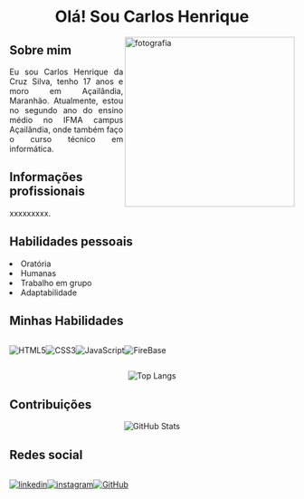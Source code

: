 <div>
    <h1 align="center">Olá! Sou Carlos Henrique</h1>
    <img src="https://i.imgur.com/XXBAfme.jpg" alt="fotografia" min-width="300px" max-width="300px" width="300px" align="right">
</div>


<h2>Sobre mim</h2> 
<p align="justify">Eu sou Carlos Henrique da Cruz Silva, tenho 17 anos e moro em Açailândia, Maranhão. Atualmente, estou no segundo ano do ensino médio no IFMA campus Açailândia, onde também faço o curso técnico em informática.</p>

<h2>Informações profissionais</h2>
<p align="justify">xxxxxxxxx.</p>

<h2>Habilidades pessoais</h2>
<p align="justify">
<li> Oratória
<li> Humanas
<li> Trabalho em grupo
<li> Adaptabilidade
</p>

<h2>Minhas Habilidades</h2>
<div style="display: flex">
<br>

![HTML5](https://img.shields.io/badge/HTML5-000?style=for-the-badge&logo=html5)

![CSS3](https://img.shields.io/badge/CSS3-000?style=for-the-badge&logo=css3&logoColor=blue)

![JavaScript](https://img.shields.io/badge/JavaScript-000?style=for-the-badge&logo=javascript&logoColor=yellow)

![FireBase](https://img.shields.io/badge/firebase-000?style=for-the-badge&logo=firebase&logoColor=yellow)

</div>

<div  align="center">

![Top Langs](https://github-readme-stats.vercel.app/api/top-langs/?username=profcarlosc3&layout=compact&langs_count=7&theme=react)

</div>

<h2>Contribuições</h2>
<div  align="center">

![GitHub Stats](https://github-readme-stats.vercel.app/api?username=profcarlosc3&theme=transparent&bg_color=000&border_color=30A3DC&show_icons=true&icon_color=30A3DC&title_color=E94D5F&text_color=FFF)

</div>

<h2>Redes social</h2>
<div style="display: flex">
<br>

[![linkedin](https://img.shields.io/badge/linkedin-000?style=for-the-badge&logo=linkedin&logoColor=blue)](https://www.linkedin.com/in/carlos-henrique-da-cruz-silva-294aa6339/)

[![instagram](https://img.shields.io/badge/instagram-000?style=for-the-badge&logo=instagram&logoColor=blue)](https://www.instagram.com/carlinutd/)

[![GitHub](https://img.shields.io/badge/GitHub-000?style=for-the-badge&logo=github&logoColor=white)](https://github.com/carlinutd)

</div>


